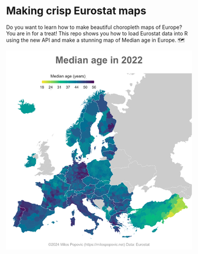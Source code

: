 # Making crisp Eurostat maps

Do you want to learn how to make beautiful choropleth maps of Europe? You are in for a treat! This repo shows you how to load Eurostat data into R using the new API and make a stunning map of Median age in Europe. 🗺️

 ![alt text](https://github.com/milos-agathon/eurostat-maps-2024/blob/main/eur_median_age_2022.png?raw=true)
